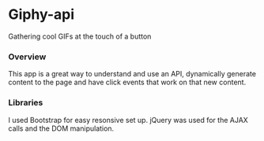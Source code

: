 # Giphy-api
Gathering cool GIFs at the touch of a button

### Overview

This app is a great way to understand and use an API, dynamically generate content to the page and have click events that work on that new content.

### Libraries

I used Bootstrap for easy resonsive set up. jQuery was used for the AJAX calls and the DOM manipulation.
